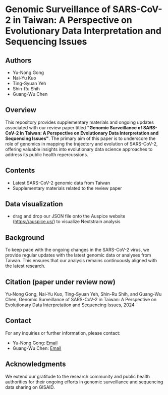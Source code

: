 # Genomic Surveillance of SARS-CoV-2 in Taiwan: A Perspective on Evolutionary Data Interpretation and Sequencing Issues

## Authors
- Yu-Nong Gong
- Nai-Yu Kuo
- Ting-Syuan Yeh
- Shin-Ru Shih
- Guang-Wu Chen

## Overview
This repository provides supplementary materials and ongoing updates associated with our review paper titled **"Genomic Surveillance of SARS-CoV-2 in Taiwan: A Perspective on Evolutionary Data Interpretation and Sequencing Issues"**. The primary aim of this paper is to underscore the role of genomics in mapping the trajectory and evolution of SARS-CoV-2, offering valuable insights into evolutionary data science approaches to address its public health repercussions.

## Contents
- Latest SARS-CoV-2 genomic data from Taiwan
- Supplementary materials related to the review paper

## Data visualization
- drag and drop our JSON file onto the Auspice website (https://auspice.us/) to visualize Nextstrain analysis

## Background
To keep pace with the ongoing changes in the SARS-CoV-2 virus, we provide regular updates with the latest genomic data or analyses from Taiwan. This ensures that our analysis remains continuously aligned with the latest research.

## Citation (paper under review now)
Yu-Nong Gong, Nai-Yu Kuo, Ting-Syuan Yeh, Shin-Ru Shih, and Guang-Wu Chen, Genomic Surveillance of SARS-CoV-2 in Taiwan: A Perspective on Evolutionary Data Interpretation and Sequencing Issues, 2024

## Contact
For any inquiries or further information, please contact:
- Yu-Nong Gong: [Email](yngong@mail.cgu.edu.tw)
- Guang-Wu Chen: [Email](gwchen@mail.cgu.edu.tw)

## Acknowledgments
We extend our gratitude to the research community and public health authorities for their ongoing efforts in genomic surveillance and sequencing data sharing on GISAID.
